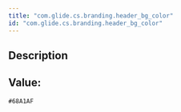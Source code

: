 ```yaml
---
title: "com.glide.cs.branding.header_bg_color"
id: "com.glide.cs.branding.header_bg_color"
---
```

## Description



## Value: 
```
#68A1AF
```